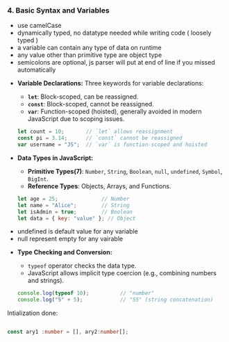 
### **4. Basic Syntax and Variables**

* use camelCase
* dynamically typed, no datatype needed while writing code ( loosely typed )
* a variable can contain any type of data on runtime 
* any value other than primitive type are object type
* semicolons are optional, js parser will put at end of line if you missed automatically

- **Variable Declarations:** Three keywords for variable declarations:
  - **`let`**: Block-scoped, can be reassigned.
  - **`const`**: Block-scoped, cannot be reassigned.
  - **`var`**: Function-scoped (hoisted), generally avoided in modern JavaScript due to scoping issues.

  ```javascript
  let count = 10;       // `let` allows reassignment
  const pi = 3.14;      // `const` cannot be reassigned
  var username = "JS";  // `var` is function-scoped and hoisted
  ```

- **Data Types in JavaScript:**
  - **Primitive Types(7)**: `Number`, `String`, `Boolean`, `null`, `undefined`, `Symbol`, `BigInt`.
  - **Reference Types**: Objects, Arrays, and Functions.
  
  ```javascript
  let age = 25;              // Number
  let name = "Alice";        // String
  let isAdmin = true;        // Boolean
  let data = { key: "value" }; // Object
  ```

* undefined is default value for any variable
* null represent empty for any vairable

- **Type Checking and Conversion:**
  - `typeof` operator checks the data type.
  - JavaScript allows implicit type coercion (e.g., combining numbers and strings).

  ```javascript
  console.log(typeof 10);          // "number"
  console.log("5" + 5);            // "55" (string concatenation)
  ```



Intialization done:

```ts

const ary1 :number = [], ary2:number[];
```
